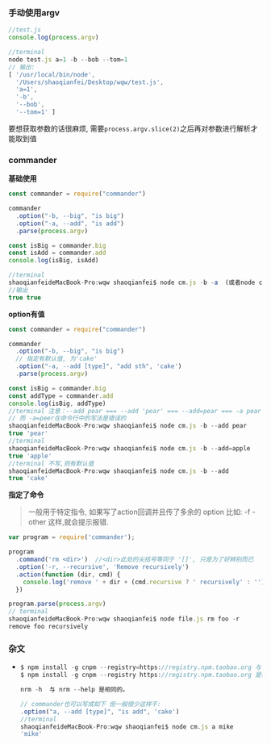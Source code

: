 ### 手动使用argv

```js
//test.js
console.log(process.argv)

//terminal
node test.js a=1 -b --bob --tom=1
// 输出:
[ '/usr/local/bin/node',
  '/Users/shaoqianfei/Desktop/wqw/test.js',
  'a=1',
  '-b',
  '--bob',
  '--tom=1' ]

```

要想获取参数的话很麻烦, 需要`process.argv.slice(2)`之后再对参数进行解析才能取到值

### commander

**基础使用**

```js
const commander = require("commander")

commander
  .option("-b, --big", "is big")
  .option("-a, --add", "is add")
  .parse(process.argv)

const isBig = commander.big
const isAdd = commander.add
console.log(isBig, isAdd)

//terminal
shaoqianfeideMacBook-Pro:wqw shaoqianfei$ node cm.js -b -a  (或者node cm.js -b --add)
//输出
true true
```

**option有值**

```js
const commander = require("commander")

commander
  .option("-b, --big", "is big")
  // 指定有默认值, 为'cake'
  .option("-a, --add [type]", "add sth", 'cake')
  .parse(process.argv)

const isBig = commander.big
const addType = commander.add
console.log(isBig, addType)
//terminal 注意：--add pear === --add 'pear' === --add=pear === -a pear
// 而 -a=peer在命令行中的写法是错误的
shaoqianfeideMacBook-Pro:wqw shaoqianfei$ node cm.js -b --add pear
true 'pear'
//terminal 
shaoqianfeideMacBook-Pro:wqw shaoqianfei$ node cm.js -b --add=apple
true 'apple'
//terminal 不写,则有默认值
shaoqianfeideMacBook-Pro:wqw shaoqianfei$ node cm.js -b --add
true 'cake'
```

**指定了命令**

> 一般用于特定指令, 如果写了action回调并且传了多余的 option 比如: -f -other 这样,就会提示报错.

```js
var program = require('commander');

program
  .command('rm <dir>')  //<dir>此处的尖括号等同于 '[]', 只是为了好辨别而已
  .option('-r, --recursive', 'Remove recursively')
  .action(function (dir, cmd) {
    console.log('remove ' + dir + (cmd.recursive ? ' recursively' : ''))
  })

program.parse(process.argv)
// terminal  
shaoqianfeideMacBook-Pro:wqw shaoqianfei$ node file.js rm foo -r
remove foo recursively
```



### 杂文

- ```js
  $ npm install -g cnpm --registry=https://registry.npm.taobao.org 与
  $ npm install -g cnpm --registry https://registry.npm.taobao.org 是相同的。
  
  nrm -h  与 nrm --help 是相同的。
  
  // commander也可以写成如下 但一般很少这样干:
  .option("a, --add [type]", "is add", 'cake')
  //terminal 
  shaoqianfeideMacBook-Pro:wqw shaoqianfei$ node cm.js a mike
  'mike'
  ```
